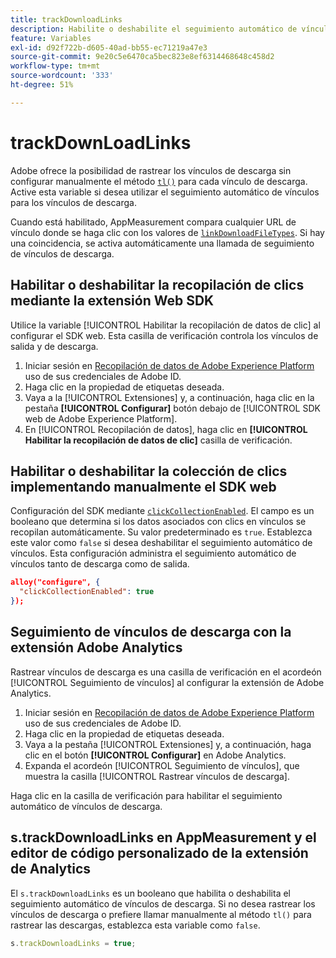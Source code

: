 ```yaml
---
title: trackDownloadLinks
description: Habilite o deshabilite el seguimiento automático de vínculos para los vínculos de descarga.
feature: Variables
exl-id: d92f722b-d605-40ad-bb55-ec71219a47e3
source-git-commit: 9e20c5e6470ca5bec823e8ef6314468648c458d2
workflow-type: tm+mt
source-wordcount: '333'
ht-degree: 51%

---
```


# trackDownLoadLinks

Adobe ofrece la posibilidad de rastrear los vínculos de descarga sin configurar manualmente el método [`tl()`](../functions/tl-method.md) para cada vínculo de descarga. Active esta variable si desea utilizar el seguimiento automático de vínculos para los vínculos de descarga.

Cuando está habilitado, AppMeasurement compara cualquier URL de vínculo donde se haga clic con los valores de [`linkDownloadFileTypes`](linkdownloadfiletypes.md). Si hay una coincidencia, se activa automáticamente una llamada de seguimiento de vínculos de descarga.

## Habilitar o deshabilitar la recopilación de clics mediante la extensión Web SDK

Utilice la variable [!UICONTROL Habilitar la recopilación de datos de clic] al configurar el SDK web. Esta casilla de verificación controla los vínculos de salida y de descarga.

1. Iniciar sesión en [Recopilación de datos de Adobe Experience Platform](https://experience.adobe.com/data-collection) uso de sus credenciales de Adobe ID.
1. Haga clic en la propiedad de etiquetas deseada.
1. Vaya a la [!UICONTROL Extensiones] y, a continuación, haga clic en la pestaña **[!UICONTROL Configurar]** botón debajo de [!UICONTROL SDK web de Adobe Experience Platform].
1. En [!UICONTROL Recopilación de datos], haga clic en **[!UICONTROL Habilitar la recopilación de datos de clic]** casilla de verificación.

## Habilitar o deshabilitar la colección de clics implementando manualmente el SDK web

Configuración del SDK mediante [`clickCollectionEnabled`](https://experienceleague.adobe.com/docs/experience-platform/edge/fundamentals/configuring-the-sdk.html#clickCollectionEnabled). El campo es un booleano que determina si los datos asociados con clics en vínculos se recopilan automáticamente. Su valor predeterminado es `true`. Establezca este valor como `false` si desea deshabilitar el seguimiento automático de vínculos. Esta configuración administra el seguimiento automático de vínculos tanto de descarga como de salida.

```json
alloy("configure", {
  "clickCollectionEnabled": true
});
```

## Seguimiento de vínculos de descarga con la extensión Adobe Analytics

Rastrear vínculos de descarga es una casilla de verificación en el acordeón [!UICONTROL Seguimiento de vínculos] al configurar la extensión de Adobe Analytics.

1. Iniciar sesión en [Recopilación de datos de Adobe Experience Platform](https://experience.adobe.com/data-collection) uso de sus credenciales de Adobe ID.
2. Haga clic en la propiedad de etiquetas deseada.
3. Vaya a la pestaña [!UICONTROL Extensiones] y, a continuación, haga clic en el botón **[!UICONTROL Configurar]** en Adobe Analytics.
4. Expanda el acordeón [!UICONTROL Seguimiento de vínculos], que muestra la casilla [!UICONTROL Rastrear vínculos de descarga].

Haga clic en la casilla de verificación para habilitar el seguimiento automático de vínculos de descarga.

## s.trackDownloadLinks en AppMeasurement y el editor de código personalizado de la extensión de Analytics

El `s.trackDownloadLinks` es un booleano que habilita o deshabilita el seguimiento automático de vínculos de descarga. Si no desea rastrear los vínculos de descarga o prefiere llamar manualmente al método `tl()` para rastrear las descargas, establezca esta variable como `false`.

```js
s.trackDownloadLinks = true;
```
